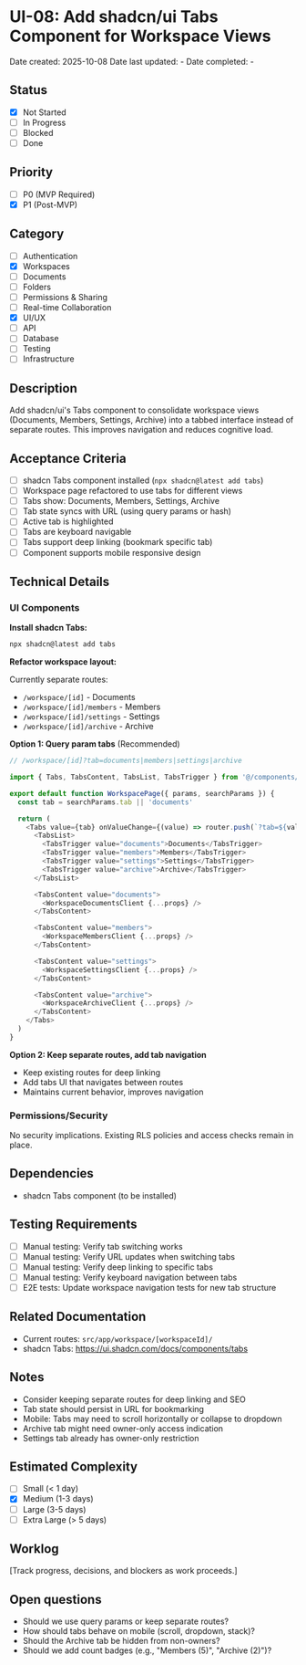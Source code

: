 # UI-08: Add shadcn/ui Tabs Component for Workspace Views

Date created: 2025-10-08
Date last updated: -
Date completed: -

## Status

- [x] Not Started
- [ ] In Progress
- [ ] Blocked
- [ ] Done

## Priority

- [ ] P0 (MVP Required)
- [x] P1 (Post-MVP)

## Category

- [ ] Authentication
- [x] Workspaces
- [ ] Documents
- [ ] Folders
- [ ] Permissions & Sharing
- [ ] Real-time Collaboration
- [x] UI/UX
- [ ] API
- [ ] Database
- [ ] Testing
- [ ] Infrastructure

## Description

Add shadcn/ui's Tabs component to consolidate workspace views (Documents, Members, Settings, Archive) into a tabbed interface instead of separate routes. This improves navigation and reduces cognitive load.

## Acceptance Criteria

- [ ] shadcn Tabs component installed (`npx shadcn@latest add tabs`)
- [ ] Workspace page refactored to use tabs for different views
- [ ] Tabs show: Documents, Members, Settings, Archive
- [ ] Tab state syncs with URL (using query params or hash)
- [ ] Active tab is highlighted
- [ ] Tabs are keyboard navigable
- [ ] Tabs support deep linking (bookmark specific tab)
- [ ] Component supports mobile responsive design

## Technical Details

### UI Components

**Install shadcn Tabs:**
```bash
npx shadcn@latest add tabs
```

**Refactor workspace layout:**

Currently separate routes:
- `/workspace/[id]` - Documents
- `/workspace/[id]/members` - Members
- `/workspace/[id]/settings` - Settings
- `/workspace/[id]/archive` - Archive

**Option 1: Query param tabs** (Recommended)
```typescript
// /workspace/[id]?tab=documents|members|settings|archive

import { Tabs, TabsContent, TabsList, TabsTrigger } from '@/components/ui/tabs'

export default function WorkspacePage({ params, searchParams }) {
  const tab = searchParams.tab || 'documents'

  return (
    <Tabs value={tab} onValueChange={(value) => router.push(`?tab=${value}`)}>
      <TabsList>
        <TabsTrigger value="documents">Documents</TabsTrigger>
        <TabsTrigger value="members">Members</TabsTrigger>
        <TabsTrigger value="settings">Settings</TabsTrigger>
        <TabsTrigger value="archive">Archive</TabsTrigger>
      </TabsList>

      <TabsContent value="documents">
        <WorkspaceDocumentsClient {...props} />
      </TabsContent>

      <TabsContent value="members">
        <WorkspaceMembersClient {...props} />
      </TabsContent>

      <TabsContent value="settings">
        <WorkspaceSettingsClient {...props} />
      </TabsContent>

      <TabsContent value="archive">
        <WorkspaceArchiveClient {...props} />
      </TabsContent>
    </Tabs>
  )
}
```

**Option 2: Keep separate routes, add tab navigation**
- Keep existing routes for deep linking
- Add tabs UI that navigates between routes
- Maintains current behavior, improves navigation

### Permissions/Security

No security implications. Existing RLS policies and access checks remain in place.

## Dependencies

- shadcn Tabs component (to be installed)

## Testing Requirements

- [ ] Manual testing: Verify tab switching works
- [ ] Manual testing: Verify URL updates when switching tabs
- [ ] Manual testing: Verify deep linking to specific tabs
- [ ] Manual testing: Verify keyboard navigation between tabs
- [ ] E2E tests: Update workspace navigation tests for new tab structure

## Related Documentation

- Current routes: `src/app/workspace/[workspaceId]/`
- shadcn Tabs: https://ui.shadcn.com/docs/components/tabs

## Notes

- Consider keeping separate routes for deep linking and SEO
- Tab state should persist in URL for bookmarking
- Mobile: Tabs may need to scroll horizontally or collapse to dropdown
- Archive tab might need owner-only access indication
- Settings tab already has owner-only restriction

## Estimated Complexity

- [ ] Small (< 1 day)
- [x] Medium (1-3 days)
- [ ] Large (3-5 days)
- [ ] Extra Large (> 5 days)

## Worklog

[Track progress, decisions, and blockers as work proceeds.]

## Open questions

- Should we use query params or keep separate routes?
- How should tabs behave on mobile (scroll, dropdown, stack)?
- Should the Archive tab be hidden from non-owners?
- Should we add count badges (e.g., "Members (5)", "Archive (2)")?
